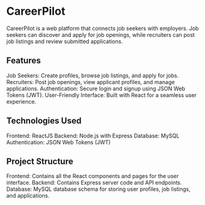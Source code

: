 # CareerPilot
CareerPilot is a web platform that connects job seekers with employers. Job seekers can discover and apply for job openings, while recruiters can post job listings and review submitted applications.

## Features
  Job Seekers: Create profiles, browse job listings, and apply for jobs.
  Recruiters: Post job openings, view applicant profiles, and manage applications.
  Authentication: Secure login and signup using JSON Web Tokens (JWT).
  User-Friendly Interface: Built with React for a seamless user experience.

## Technologies Used
  Frontend: ReactJS
  Backend: Node.js with Express
  Database: MySQL
  Authentication: JSON Web Tokens (JWT)


##  Project Structure
Frontend: Contains all the React components and pages for the user interface.
Backend: Contains Express server code and API endpoints.
Database: MySQL database schema for storing user profiles, job listings, and applications.
 
 
